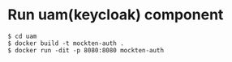 # Run uam(keycloak) component
```
$ cd uam
$ docker build -t mockten-auth .
$ docker run -dit -p 8080:8080 mockten-auth
```